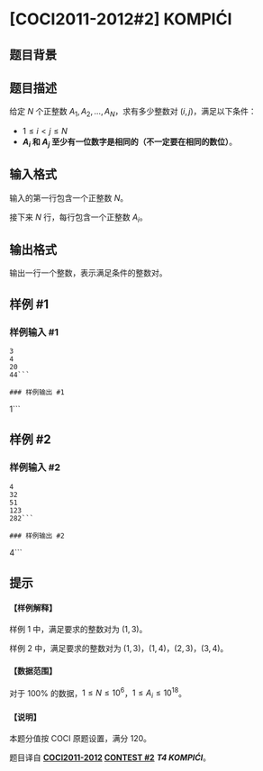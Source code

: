 # [COCI2011-2012#2] KOMPIĆI

## 题目背景



## 题目描述

给定 $N$ 个正整数 $A_1,A_2,...,A_N$，求有多少整数对 $(i,j)$，满足以下条件：

- $1 \le i < j \le N$
- **$A_i$ 和 $A_j$ 至少有一位数字是相同的（不一定要在相同的数位）**。

## 输入格式

输入的第一行包含一个正整数 $N$。

接下来 $N$ 行，每行包含一个正整数 $A_i$。

## 输出格式

输出一行一个整数，表示满足条件的整数对。

## 样例 #1

### 样例输入 #1
```
3
4
20
44```

### 样例输出 #1

```
1```

## 样例 #2

### 样例输入 #2
```
4
32
51
123
282```

### 样例输出 #2

```
4```

## 提示

#### 【样例解释】

样例 1 中，满足要求的整数对为 $(1,3)$。

样例 2 中，满足要求的整数对为 $(1,3)$，$(1,4)$，$(2,3)$，$(3,4)$。

#### 【数据范围】

对于 $100\%$ 的数据，$1 \le N \le 10^6$，$1 \le A_i \le 10^{18}$。

#### 【说明】

本题分值按 COCI 原题设置，满分 $120$。

题目译自 **[COCI2011-2012](https://hsin.hr/coci/archive/2011_2012/) [CONTEST #2](https://hsin.hr/coci/archive/2011_2012/contest2_tasks.pdf)** ___T4 KOMPIĆI___。
